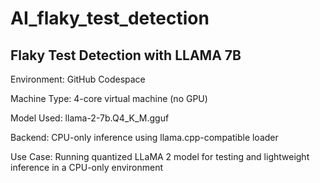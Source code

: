 # AI_flaky_test_detection

## Flaky Test Detection with LLAMA 7B
Environment: GitHub Codespace

Machine Type: 4-core virtual machine (no GPU)

Model Used: llama-2-7b.Q4_K_M.gguf

Backend: CPU-only inference using llama.cpp-compatible loader

Use Case: Running quantized LLaMA 2 model for testing and lightweight inference in a CPU-only environment